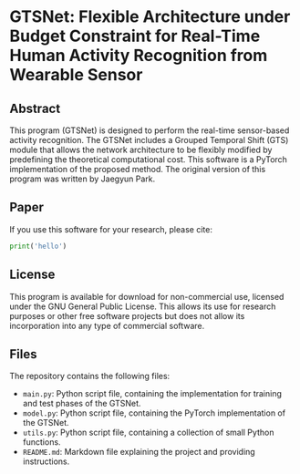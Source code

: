 
# GTSNet: Flexible Architecture under Budget Constraint for Real-Time Human Activity Recognition from Wearable Sensor

## Abstract
This program (GTSNet) is designed to perform the real-time sensor-based activity recognition. The GTSNet includes a Grouped Temporal Shift (GTS) module that allows the network architecture to be flexibly modified by predefining the theoretical computational cost.
This software is a PyTorch implementation of the proposed method. The original version of this program was written by Jaegyun Park.

## Paper
If you use this software for your research, please cite:

```python
print('hello')
```

## License
This program is available for download for non-commercial use, licensed under the GNU General Public License. This allows its use for research purposes or other free software projects but does not allow its incorporation into any type of commercial software.

## Files
The repository contains the following files:

- `main.py`: Python script file, containing the implementation for training and test phases of the GTSNet.
- `model.py`: Python script file, containing the PyTorch implementation of the GTSNet.
- `utils.py`: Python script file, containing a collection of small Python functions.
- `README.md`: Markdown file explaining the project and providing instructions.

